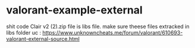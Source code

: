 # valorant-example-external
shit code
Clair v2 (2).zip file is libs file. make sure theese files extracked in libs folder
uc : https://www.unknowncheats.me/forum/valorant/610693-valorant-external-source.html
